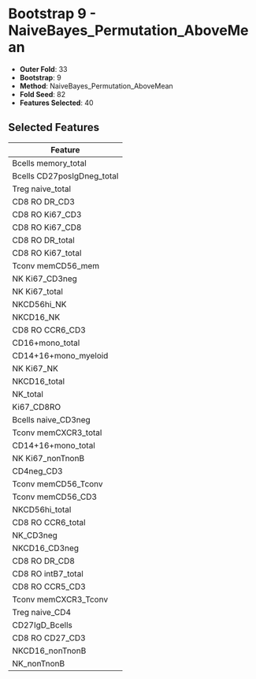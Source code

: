 # Bootstrap 9 - NaiveBayes_Permutation_AboveMean

- **Outer Fold**: 33
- **Bootstrap**: 9
- **Method**: NaiveBayes_Permutation_AboveMean
- **Fold Seed**: 82
- **Features Selected**: 40

## Selected Features

| Feature |
|---------|
| Bcells memory_total |
| Bcells CD27posIgDneg_total |
| Treg naive_total |
| CD8 RO DR_CD3 |
| CD8  RO Ki67_CD3 |
| CD8 RO Ki67_CD8 |
| CD8 RO DR_total |
| CD8 RO Ki67_total |
| Tconv memCD56_mem |
| NK Ki67_CD3neg |
| NK Ki67_total |
| NKCD56hi_NK |
| NKCD16_NK |
| CD8 RO CCR6_CD3 |
| CD16+mono_total |
| CD14+16+mono_myeloid |
| NK Ki67_NK |
| NKCD16_total |
| NK_total |
| Ki67_CD8RO |
| Bcells naive_CD3neg |
| Tconv memCXCR3_total |
| CD14+16+mono_total |
| NK Ki67_nonTnonB |
| CD4neg_CD3 |
| Tconv memCD56_Tconv |
| Tconv memCD56_CD3 |
| NKCD56hi_total |
| CD8 RO CCR6_total |
| NK_CD3neg |
| NKCD16_CD3neg |
| CD8 RO DR_CD8 |
| CD8 RO intB7_total |
| CD8 RO CCR5_CD3 |
| Tconv memCXCR3_Tconv |
| Treg naive_CD4 |
| CD27IgD_Bcells |
| CD8 RO CD27_CD3 |
| NKCD16_nonTnonB |
| NK_nonTnonB |
